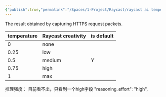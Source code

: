 ```yaml
---
{"publish":true,"permalink":"/Spaces/1-Project/Raycast/raycast ai temperature 和 reasoning effort 的实际映射关系.md","created":"2025-04-12","modified":"2025-04-12","published":"2025-07-11T15:31:48.685+08:00","cssclasses":""}
---
```




The result obtained by capturing HTTPS request packets.

| temperature | Raycast creativity | is default |
| ----------- | ------------------ | ---------- |
| 0           | none               |            |
| 0.25        | low                |            |
| 0.5         | medium             | Y          |
| 0.75        | high               |            |
| 1           | max                |            |

推理强度：
目前看不出，只看到一个high字段
"reasoning_effort": "high",